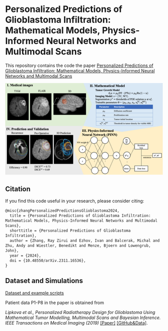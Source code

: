 # Personalized Predictions of Glioblastoma Infiltration: Mathematical Models, Physics-Informed Neural Networks and Multimodal Scans


This repository contains the code the paper [Personalized Predictions of Glioblastoma Infiltration: Mathematical Models, Physics-Informed Neural Networks and Multimodal Scans](https://arxiv.org/abs/2312.05063)


![Overview](overview.png)


## Citation
If you find this code useful in your research, please consider citing:

```
@misc{zhangPersonalizedPredictionsGlioblastoma2024,
  title = {Personalized Predictions of Glioblastoma Infiltration: Mathematical Models, Physics-Informed Neural Networks and Multimodal Scans},
  shorttitle = {Personalized Predictions of Glioblastoma Infiltration},
  author = {Zhang, Ray Zirui and Ezhov, Ivan and Balcerak, Michal and Zhu, Andy and Wiestler, Benedikt and Menze, Bjoern and Lowengrub, John},
  year = {2024},
  doi = {10.48550/arXiv.2311.16536},
}
```



## Dataset and Simulations

[Dataset and example scripts](https://drive.google.com/drive/folders/1vizr-eytL2EBhO2KuQrpzsn3McnvwLWT?usp=sharing)

Patient data P1-P8 in the paper is obtained from

*Lipkova et al., Personalized Radiotherapy Design for Glioblastoma Using Mathematical Tumor Modelling, Multimodal Scans and Bayesian Inference. IEEE Transactions on Medical Imaging (2019)* [[Paper]](https://ieeexplore.ieee.org/document/8654016) [[GitHub&Data]](https://github.com/JanaLipkova/GliomaSolver).
